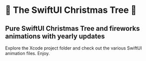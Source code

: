 # 🎄 The SwiftUI Christmas Tree 🌲

## Pure SwiftUI Christmas Tree and fireworks animations with yearly updates

Explore the Xcode project folder and check out the various SwiftUI animation files. Enjoy. 
